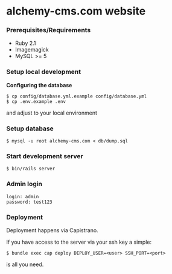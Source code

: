 # alchemy-cms.com website

### Prerequisites/Requirements

* Ruby 2.1
* Imagemagick
* MySQL >= 5

### Setup local development

**Configuring the database**

```
$ cp config/database.yml.example config/database.yml
$ cp .env.example .env
```

and adjust to your local environment

### Setup database

```
$ mysql -u root alchemy-cms.com < db/dump.sql
```

### Start development server

```
$ bin/rails server
```

### Admin login

```
login: admin
password: test123
```

### Deployment

Deployment happens via Capistrano.

If you have access to the server via your ssh key a simple:

    $ bundle exec cap deploy DEPLOY_USER=<user> SSH_PORT=<port>

is all you need.
